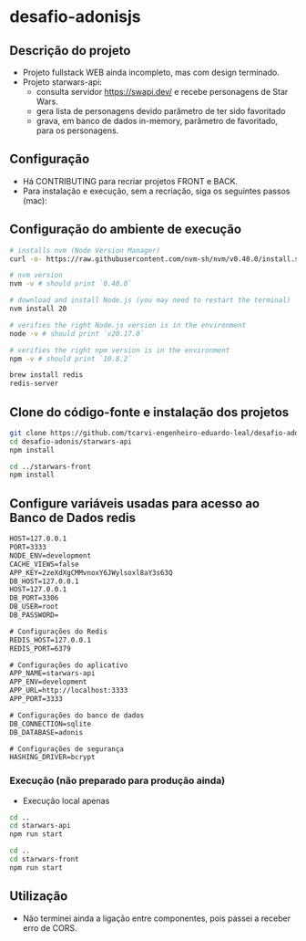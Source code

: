 # desafio-adonisjs

## Descrição do projeto
- Projeto fullstack WEB ainda incompleto, mas com design terminado.
- Projeto starwars-api:
    - consulta servidor https://swapi.dev/ e recebe personagens de Star Wars.
    - gera lista de personagens devido parâmetro de ter sido favoritado
    - grava, em banco de dados in-memory, parâmetro de favoritado, para os personagens.
## Configuração
- Há CONTRIBUTING para recriar projetos FRONT e BACK.
- Para instalação e execução, sem a recriação, siga os seguintes passos (mac):

## Configuração do ambiente de execução
```bash  
# installs nvm (Node Version Manager)
curl -o- https://raw.githubusercontent.com/nvm-sh/nvm/v0.40.0/install.sh | bash

# nvm version
nvm -v # should print `0.40.0`

# download and install Node.js (you may need to restart the terminal)
nvm install 20

# verifies the right Node.js version is in the environment
node -v # should print `v20.17.0`

# verifies the right npm version is in the environment
npm -v # should print `10.8.2`

brew install redis
redis-server

```  

## Clone do código-fonte e instalação dos projetos

```bash
git clone https://github.com/tcarvi-engenheiro-eduardo-leal/desafio-adonisjs.git
cd desafio-adonis/starwars-api
npm install
```  

```bash
cd ../starwars-front
npm install
```  

## Configure variáveis usadas para acesso ao Banco de Dados redis
```txt title="Arquivo .env"
HOST=127.0.0.1
PORT=3333
NODE_ENV=development
CACHE_VIEWS=false
APP_KEY=2zeXdXgCMMvnoxY6JWylsoxl8aY3s63Q
DB_HOST=127.0.0.1
HOST=127.0.0.1
DB_PORT=3306
DB_USER=root
DB_PASSWORD=

# Configurações do Redis
REDIS_HOST=127.0.0.1
REDIS_PORT=6379

# Configurações do aplicativo
APP_NAME=starwars-api
APP_ENV=development
APP_URL=http://localhost:3333
APP_PORT=3333

# Configurações do banco de dados
DB_CONNECTION=sqlite
DB_DATABASE=adonis

# Configurações de segurança
HASHING_DRIVER=bcrypt
```  

### Execução (não preparado para produção ainda)
- Execução local apenas
```bash
cd ..
cd starwars-api
npm run start
```  

```bash
cd ..
cd starwars-front
npm run start
```  

## Utilização
- Não terminei ainda a ligação entre componentes, pois passei a receber erro de CORS.